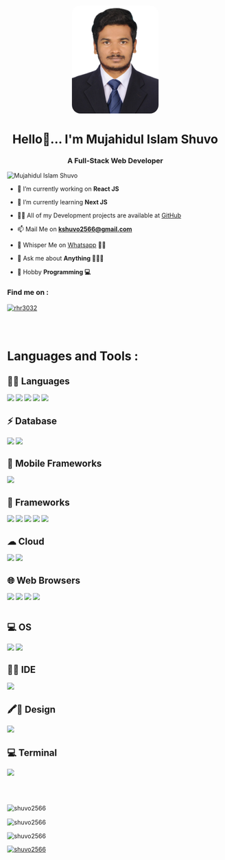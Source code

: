 <p align="center">
<img src="img/image.jpg" alt="Mujahidul Islam Shuvo" width="40%" style="border-radius: 20px;"/>
</p>
<h1 align="center">Hello👋... I'm Mujahidul Islam Shuvo</h1>
<h3 align="center">A Full-Stack Web Developer</h3>

<p align="left">
<img src="https://komarev.com/ghpvc/?username=shuvo2566&label=Profile%20views&color=0e75b6&style=flat" alt="Mujahidul Islam Shuvo" />
</p>

- 🔭 I’m currently working on **React JS**

- 🌱 I’m currently learning **Next JS**

- 👨‍💻 All of my Development projects are available at [GitHub](https://github.com/shuvo2566)


- 📫 Mail Me on **kshuvo2566@gmail.com**

- 📩 Whisper Me on [Whatsapp](https://api.whatsapp.com/send?phone=+8801739993593&text=Hello) 👋🏻

<!-- - 📃 My [Resume](#) -->

- 💬 Ask me about **Anything 🤷🏻‍♀️**

- 🏓 Hobby **Programming 💻**

<h3 align="left">Find me on :</h3>
<p align="left">
<a href="https://www.linkedin.com/in/mujahidul-islam-shuvo-a91a9a2a7/" target="blank">
<img align="center" src="https://raw.githubusercontent.com/rahuldkjain/github-profile-readme-generator/master/src/images/icons/Social/linked-in-alt.svg" alt="rhr3032" height="30" width="40" />
</a>
</p>

<br/><br/>

<h1 align="left">Languages and Tools :</h1>


## 👩‍💻 Languages 

<img src="https://img.shields.io/badge/HTML5-E34F26?style=for-the-badge&logo=html5&logoColor=white" /> 
<img src="https://img.shields.io/badge/CSS3-1572B6?style=for-the-badge&logo=css3&logoColor=white" /> 
<img src="https://img.shields.io/badge/JavaScript-F7DF1E?style=for-the-badge&logo=javascript&logoColor=black" /> 
<img src="https://img.shields.io/badge/TypeScript-007ACC?style=for-the-badge&logo=typescript&logoColor=white" /> 
<img src="https://img.shields.io/badge/Java-ED8B00?style=for-the-badge&logo=java&logoColor=white" />

<br/>

## ⚡ Database 

<img src="https://img.shields.io/badge/MySQL-00000F?style=for-the-badge&logo=mysql&logoColor=white" /> 
<img src="https://img.shields.io/badge/MongoDB-4EA94B?style=for-the-badge&logo=mongodb&logoColor=white" /> 

<br/>

## 📱 Mobile Frameworks 
<img src="https://img.shields.io/badge/React_Native-20232A?style=for-the-badge&logo=react&logoColor=61DAFB" />
<br/>

## 🚀 Frameworks
<img src="https://img.shields.io/badge/Node.js-339933?style=for-the-badge&logo=nodedotjs&logoColor=white" /> 
<img src="https://img.shields.io/badge/npm-CB3837?style=for-the-badge&logo=npm&logoColor=white"/>
<img src="https://img.shields.io/badge/React-20232A?style=for-the-badge&logo=react&logoColor=61DAFB" /> 
<img src="https://img.shields.io/badge/Vue.js-35495E?style=for-the-badge&logo=vuedotjs&logoColor=4FC08D" /> 
<img src="https://img.shields.io/badge/Tailwind_CSS-38B2AC?style=for-the-badge&logo=tailwind-css&logoColor=white" />

<br/>

## ☁ Cloud
<img src="https://img.shields.io/badge/Netlify-00C7B7?style=for-the-badge&logo=netlify&logoColor=white" /> 
<img src="https://img.shields.io/badge/Vercel-000000?style=for-the-badge&logo=vercel&logoColor=white" />

<br/>

## 🌐 Web Browsers 
<img src="https://img.shields.io/badge/Google_chrome-4285F4?style=for-the-badge&logo=Google-chrome&logoColor=white" /> 
<img src="https://img.shields.io/badge/Firefox_Browser-FF7139?style=for-the-badge&logo=Firefox-Browser&logoColor=white" /> <img src="https://img.shields.io/badge/Microsoft_Edge-0078D7?style=for-the-badge&logo=Microsoft-edge&logoColor=white" /> <img src="https://img.shields.io/badge/Opera-FF1B2D?style=for-the-badge&logo=Opera&logoColor=white" /> 
<br/>


<br/>

## 💻 OS 
<img src="https://img.shields.io/badge/Windows-0078D6?style=for-the-badge&logo=windows&logoColor=white" /> 
<img src="https://img.shields.io/badge/Ubuntu-E95420?style=for-the-badge&logo=ubuntu&logoColor=white" /> 
<br/>

## 👩‍💻 IDE 

<img src="https://img.shields.io/badge/Visual_Studio_Code-0078D4?style=for-the-badge&logo=visual%20studio%20code&logoColor=white" /> 



<br/>

## 🖍📐 Design 
<img src="https://img.shields.io/badge/Figma-F24E1E?style=for-the-badge&logo=figma&logoColor=white" />

<br/>

## 💻 Terminal 
<img src="https://img.shields.io/badge/git_bash-1BB91F?style=for-the-badge&logo=git&bash&logoColor=white" />




<br><br>

<p><img align="center" src="https://github-readme-stats.vercel.app/api/top-langs?username=shuvo2566&show_icons=true&locale=en&layout=compact" alt="shuvo2566" /></p>

<p><img align="center" src="https://github-readme-stats.vercel.app/api?username=shuvo2566&show_icons=true&locale=en" alt="shuvo2566" /></p>

<p><img align="center" src="https://github-readme-streak-stats.herokuapp.com/?user=shuvo2566&" alt="shuvo2566" /></p>

<p align="left">
<a href="https://github.com/ryo-ma/github-profile-trophy"><img src="https://github-profile-trophy.vercel.app/?username=shuvo2566" alt="shuvo2566" /></a>
</p>